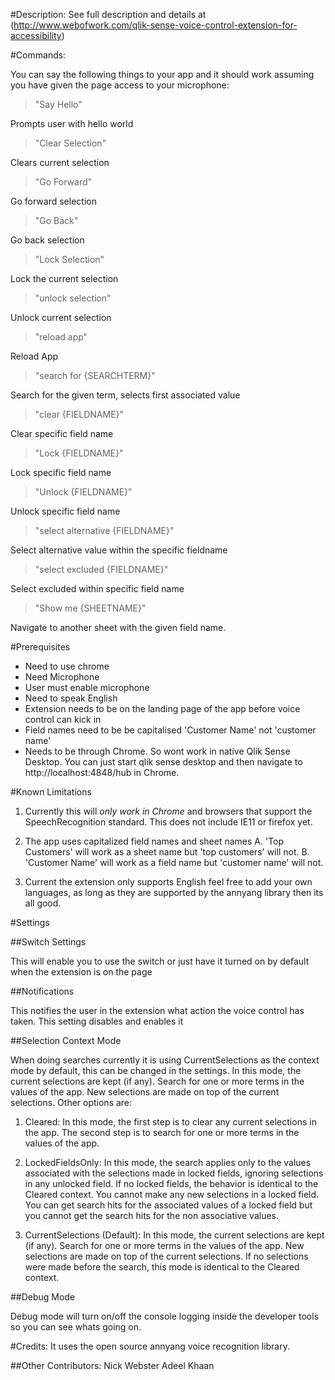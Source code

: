 #Description:
See full description and details at (http://www.webofwork.com/qlik-sense-voice-control-extension-for-accessibility)




#Commands:

You can say the following things to your app and it should work assuming you have given the page access to your microphone:

> "Say Hello"

Prompts user with hello world

> "Clear Selection"

Clears current selection

> "Go Forward"

Go forward selection

> "Go Back"

Go back selection

> "Lock Selection"

Lock the current selection

> "unlock selection"

Unlock current selection

> "reload app"

Reload App

> "search for {SEARCHTERM}"

Search for the given term, selects first associated value

> "clear {FIELDNAME}"

Clear specific field name

> "Lock {FIELDNAME}"

Lock specific field name

> "Unlock {FIELDNAME}" 

Unlock specific field name
> "select alternative {FIELDNAME}"

Select alternative value within the specific fieldname

> "select excluded {FIELDNAME}"

Select excluded within specific field name

> "Show me {SHEETNAME}"

Navigate to another sheet with the given field name.

#Prerequisites
- Need to use chrome
- Need  Microphone
- User must enable microphone
- Need to speak English
- Extension needs to be on the landing page of the app before voice control can kick in
- Field names need to be be capitalised 'Customer Name' not 'customer name'
- Needs to be through Chrome. So wont work in native Qlik Sense Desktop. You can just start qlik sense desktop and then navigate to http://localhost:4848/hub in Chrome.

#Known Limitations

1. Currently this will *only work in Chrome* and browsers that support the SpeechRecognition standard. This does not include IE11 or firefox yet.

2. The app uses capitalized field names and sheet names
	A. 'Top Customers' will work as a sheet name but 'top customers' will not.
	B. 'Customer Name' will work as a field name but  'customer name' will not.

3. Current the extension only supports English feel free to add your own languages, as long as they are supported by the annyang library then its all good.

#Settings

##Switch Settings

This will enable you to use the switch or just have it turned on by default when the extension is on the page

##Notifications

This notifies the user in the extension what action the voice control has taken. This setting disables and enables it

##Selection Context Mode

When doing searches currently it is using CurrentSelections as the context mode by default, this can be changed in the settings. In this mode, the current selections are kept (if any). Search for one or more terms in the values of the app. New selections are made on top of the current selections. Other options are:

1. Cleared: In this mode, the first step is to clear any current selections in the app. The second step is to search for one or more terms in the values of the app.

2. LockedFieldsOnly: In this mode, the search applies only to the values associated with the selections made in locked fields, ignoring selections in any unlocked field. If no locked fields, the behavior is identical to the Cleared context. You cannot make any new selections in a locked field. You can get search hits for the associated values of a locked field but you cannot get the search hits for the non associative values.

3. CurrentSelections (Default): In this mode, the current selections are kept (if any). Search for one or more terms in the values of the app. New selections are made on top of the current selections. If no selections were made before the search, this mode is identical to the Cleared context.


##Debug Mode

Debug mode will turn on/off the console logging inside the developer tools so you can see whats going on.


#Credits:
It uses the open source annyang voice recognition library.

##Other Contributors:
Nick Webster
Adeel Khaan
